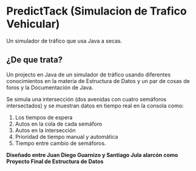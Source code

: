 # PredictTack (Simulacion de Trafico Vehicular)
Un simulador de tráfico que usa Java a secas.
## ¿De que trata?
Un projecto en Java de un simulador de tráfico usando diferentes conocimientos en la materia de Estructura de Datos y un par de cosas de foros y la Documentación de Java.

Se simula una intersección (dos avenidas con cuatro semáforos intersectados) y se muestran datos en tiempo real en la consola como: 
1. Los tiempos de espera 
2. Autos en la cola de cada semáforo
3. Autos en la intersección
4. Prioridad de tiempo manual y automática 
5. Tiempo entre cambio de semáforos.

**Diseñado entre Juan Diego Guarnizo y Santiago Jula alarcón como Proyecto Final de Estructura de Datos**